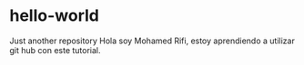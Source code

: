 # hello-world
Just another repository
Hola soy  Mohamed Rifi, estoy aprendiendo a utilizar git hub con este tutorial.
